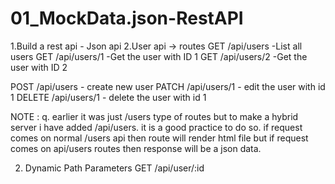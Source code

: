 # 01_MockData.json-RestAPI

1.Build a rest api - Json api
2.User api -> routes
  GET /api/users -List all users
  GET /api/users/1 -Get the user with ID 1
  GET /api/users/2 -Get the user with ID 2

  POST /api/users - create new user
  PATCH /api/users/1 - edit the user with id 1
  DELETE /api/users/1 - delete the user with id 1

  NOTE :
  q. earlier it was just /users type of routes but to make a hybrid server i have 
  added /api/users. it is a good practice to do so. if request comes on normal /users api
  then route will render html file but if request comes on api/users routes then response 
  will be a json data.

 2. Dynamic Path Parameters
  GET /api/user/:id

